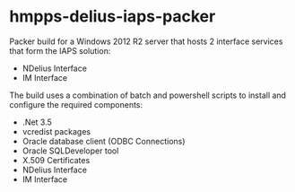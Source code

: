 # hmpps-delius-iaps-packer

Packer build for a Windows 2012 R2 server that hosts 2 interface services that form the IAPS solution:

- NDelius Interface
- IM Interface

The build uses a combination of batch and powershell scripts to install and configure the required components:

- .Net 3.5
- vcredist packages
- Oracle database client (ODBC Connections)
- Oracle SQLDeveloper tool
- X.509 Certificates
- NDelius Interface
- IM Interface
